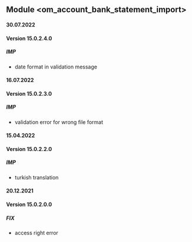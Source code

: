 ## Module <om_account_bank_statement_import>

#### 30.07.2022

#### Version 15.0.2.4.0

##### IMP

- date format in validation message

#### 16.07.2022

#### Version 15.0.2.3.0

##### IMP

- validation error for wrong file format

#### 15.04.2022

#### Version 15.0.2.2.0

##### IMP

- turkish translation

#### 20.12.2021

#### Version 15.0.2.0.0

##### FIX

- access right error
